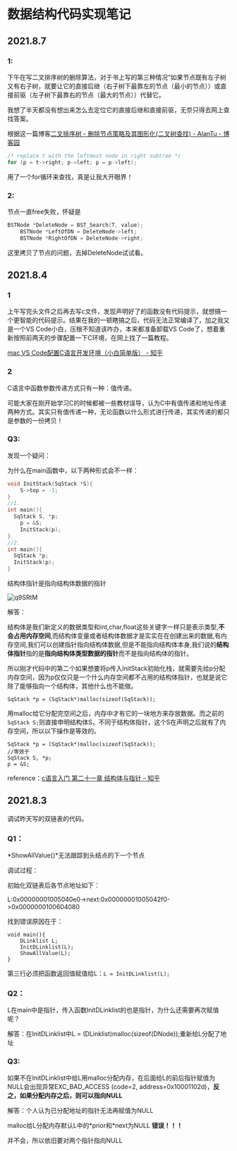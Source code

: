 # 数据结构代码实现笔记

## 2021.8.7

### 1:

下午在写二叉排序树的删除算法，对于书上写的第三种情况“如果节点既有左子树又有右子树，就要让它的直接后继（右子树下最靠左的节点（最小的节点））或直接前驱（左子树下最靠右的节点（最大的节点））代替它。

我想了半天都没有想出来怎么去定位它的直接后继和直接前驱，无奈只得去网上查找答案。

根据这一篇博客[二叉排序树 - 删除节点策略及其图形化(二叉树查找) - AlanTu - 博客园](https://www.cnblogs.com/alantu2018/p/8471854.html)

```c
/* replace t with the leftmost node in right subtree */
for (p = t->right; p->left; p = p->left);
```

用了一个for循环来查找，真是让我大开眼界！

### 2:

节点一直free失败，怀疑是

```c
BSTNode *DeleteNode = BST_Search(T, value);
    BSTNode *LeftOfDN = DeleteNode->left;
    BSTNode *RightOfDN = DeleteNode->right;
```

这里拷贝了节点的问题，去掉DeleteNode试试看。

## 2021.8.4

### 1

上午写完头文件之后再去写c文件，发现声明好了的函数没有代码提示，就想搞一个更智能的代码提示。结果在我的一顿瞎搞之后，代码无法正常编译了，加之我又是一个VS Code小白，压根不知道该咋办，本来都准备卸载VS Code了，想着重新按照前两天的步骤配置一下C环境，在网上找了一篇教程。

[mac VS Code配置C语言开发环境（小白简单版） - 知乎](https://zhuanlan.zhihu.com/p/134093277)

### 2

C语言中函数参数传递方式只有一种：值传递。

可能大家在刚开始学习C的时候都被一些教材误导，认为C中有值传递和地址传递两种方式。其实只有值传递一种，无论函数以什么形式进行传递，其实传递的都只是参数的一份拷贝！

### Q3:

发现一个疑问：

为什么在main函数中，以下两种形式会不一样：

```c
void InitStack(SqStack *S){
    S->top = -1;
}
//1.
int main(){
  SqStack S, *p;
    p = &S;
    InitStack(p);
}
//2.
int main(){
  SqStack *p;
  InitStack(p);
}
```

结构体指针是指向结构体数据的指针

![q9SRtM](https://cdn.jsdelivr.net/gh/yunfanfan/OSS@master/uPic/2021/08/q9SRtM.jpg)

解答：

结构体是我们新定义的数据类型和int,char,float这些关键字一样只是表示类型,**不会占用内存空间**,而结构体变量或者结构体数据才是实实在在创建出来的数据,有内存空间,我们可以创建指针指向结构体数据,但是不能指向结构体本身,我们说的**结构体指针**指的是**指向结构体类型数据的指针**而不是指向结构体的指针。

所以刚才代码中的第二个如果想要将p传入InitStack初始化栈，就需要先给p分配内存空间，因为p仅仅只是一个什么内存空间都不占用的结构体指针，也就是说它除了能够指向一个结构体，其他什么也不能做。

`SqStack *p = (SqStack*)malloc(sizeof(SqStack));`

用malloc给它分配完空间之后，内存中才有它的一块地方来存放数据。而之前的`SqStack S;`则直接申明结构体S，不同于结构体指针，这个S在声明之后就有了内存空间，所以以下操作是等效的。

```
SqStack *p = (SqStack*)malloc(sizeof(SqStack));
//等效于
SqStack S, *p;
p = &S;
```

reference：[c语言入门 第二十一章 结构体与指针 - 知乎](https://zhuanlan.zhihu.com/p/148394403)

## 2021.8.3

调试昨天写的双链表的代码。

### Q1：

*ShowAllValue()*无法跟踪到头结点的下一个节点

调试过程：

初始化双链表后各节点地址如下：

L:0x00000001005040e0->next:0x00000001005042f0->0x0000000100604080

找到错误原因在于：

```
void main(){
    DLinklist L;
    InitDLinklist(L);
    ShowAllValue(L);
}
```

第三行必须把函数返回值赋值给L：`L = InitDLinklist(L);`

### Q2：

L在main中是指针，传入函数InitDLinklist的也是指针，为什么还需要再次赋值呢？

解答：在InitDLinklist中L = (DLinklist)malloc(sizeof(DNode));重新给L分配了地址

### Q3:

如果不在InitDLinklist中给L用malloc分配内存，在后面给L的前后指针赋值为NULL会出现异常EXC_BAD_ACCESS (code=2, address=0x10001102d)，**反之，如果分配内存之后，则可以指向NULL**

解答：个人认为已分配地址的指针无法再赋值为NULL

malloc给L分配内存默认L中的*prior和\*next为NULL **错误！！！**

并不会，所以依旧要对两个指针指向NULL

